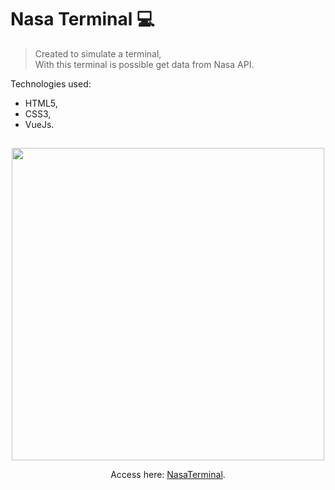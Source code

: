 # Nasa Terminal :computer:

> Created to simulate a terminal,<br>
> With this terminal is possible get data from Nasa API.

Technologies used:

- HTML5,
- CSS3,
- VueJs.

## 
<div align='center'>
<img src="https://github.com/YoungC0DE/NasaTerminal/assets/68437256/59966ce0-5901-47a3-9fa2-e3b35feafd5a" width="500">

Access here: [NasaTerminal](https://youngc0de.github.io/SimpleCalculator/).
</div>
